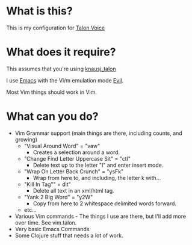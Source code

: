 # What is this?

This is my configuration for [Talon Voice](https://talonvoice.com)

# What does it require?

This assumes that you're using [knausj_talon](https://github.com/knausj85/knausj_talon)

I use [Emacs](https://www.gnu.org/software/emacs/) with the Vi/m emulation mode [Evil](https://github.com/emacs-evil/evil).

Most Vim things should work in Vim.

# What can you do?

* Vim Grammar support (main things are there, including counts, and growing)
  * "Visual Around Word" = "vaw"
    * Creates a selection around a word.
  * "Change Find Letter Uppercase Sit" = "ctI"
    * Delete text up to the letter "I" and enter insert mode.
  * "Wrap On Letter Back Crunch" = "ysFk"
    * Wrap from here to, and including, the letter k with...
  * "Kill In Tag"" = dit"
    * Delete all text in an xml/html tag.
  * "Yank 2 Big Word" = "y2W"
    * Copy from here to 2 whitespace delimited words forward.
  * etc...
* Various Vim commands - The things I use are there, but I'll add more over time. See vim.talon.
* Very basic Emacs Commands
* Some Clojure stuff that needs a lot of work.
